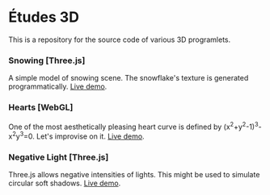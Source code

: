 # Études 3D
This is a repository for the source code of various 3D programlets.

### Snowing [Three.js]
A simple model of snowing scene. The snowflake's texture is generated programmatically. [Live demo](https://boytchev.github.io/etudes/threejs/snowing.html). 

### Hearts [WebGL]
One of the most aesthetically pleasing heart curve is defined by (x<sup>2</sup>+y<sup>2</sup>-1)<sup>3</sup>-x<sup>2</sup>y<sup>3</sup>=0. Let's improvise on it. [Live demo](https://boytchev.github.io/etudes/webgl/hearts.html).

### Negative Light [Three.js]
Three.js allows negative intensities of lights. This might be used to simulate circular soft shadows. [Live demo](https://boytchev.github.io/etudes/threejs/negative-light.html).

